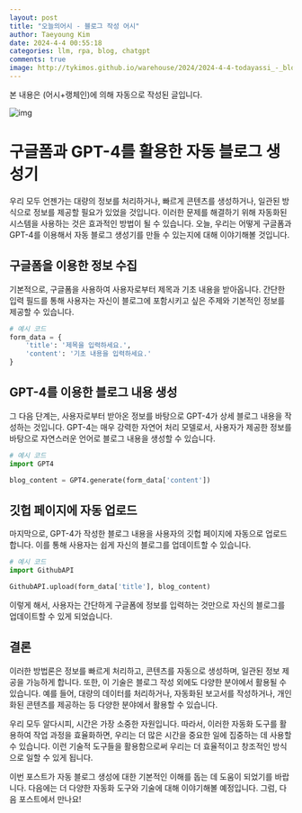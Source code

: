 ```yaml
---
layout: post
title: "오늘의어시 - 블로그 작성 어시"
author: Taeyoung Kim
date: 2024-4-4 00:55:18
categories: llm, rpa, blog, chatgpt
comments: true
image: http://tykimos.github.io/warehouse/2024/2024-4-4-todayassi_-_blog_writing_assi_title.jpeg
---
```


본 내용은 (어시+랭체인)에 의해 자동으로 작성된 글입니다.

![img](http://tykimos.github.io/warehouse/2024/2024-4-4-todayassi_-_blog_writing_assi_title.jpeg)
# 구글폼과 GPT-4를 활용한 자동 블로그 생성기

우리 모두 언젠가는 대량의 정보를 처리하거나, 빠르게 콘텐츠를 생성하거나, 일관된 방식으로 정보를 제공할 필요가 있었을 것입니다. 이러한 문제를 해결하기 위해 자동화된 시스템을 사용하는 것은 효과적인 방법이 될 수 있습니다. 오늘, 우리는 어떻게 구글폼과 GPT-4를 이용해서 자동 블로그 생성기를 만들 수 있는지에 대해 이야기해볼 것입니다.

## 구글폼을 이용한 정보 수집

기본적으로, 구글폼을 사용하여 사용자로부터 제목과 기초 내용을 받아옵니다. 간단한 입력 필드를 통해 사용자는 자신이 블로그에 포함시키고 싶은 주제와 기본적인 정보를 제공할 수 있습니다. 

```python
# 예시 코드
form_data = {
    'title': '제목을 입력하세요.',
    'content': '기초 내용을 입력하세요.'
}
```

## GPT-4를 이용한 블로그 내용 생성

그 다음 단계는, 사용자로부터 받아온 정보를 바탕으로 GPT-4가 상세 블로그 내용을 작성하는 것입니다. GPT-4는 매우 강력한 자연어 처리 모델로서, 사용자가 제공한 정보를 바탕으로 자연스러운 언어로 블로그 내용을 생성할 수 있습니다. 

```python
# 예시 코드
import GPT4

blog_content = GPT4.generate(form_data['content'])
```

## 깃헙 페이지에 자동 업로드

마지막으로, GPT-4가 작성한 블로그 내용을 사용자의 깃헙 페이지에 자동으로 업로드합니다. 이를 통해 사용자는 쉽게 자신의 블로그를 업데이트할 수 있습니다.

```python
# 예시 코드
import GithubAPI

GithubAPI.upload(form_data['title'], blog_content)
```

이렇게 해서, 사용자는 간단하게 구글폼에 정보를 입력하는 것만으로 자신의 블로그를 업데이트할 수 있게 되었습니다.

## 결론

이러한 방법론은 정보를 빠르게 처리하고, 콘텐츠를 자동으로 생성하며, 일관된 정보 제공을 가능하게 합니다. 또한, 이 기술은 블로그 작성 외에도 다양한 분야에서 활용될 수 있습니다. 예를 들어, 대량의 데이터를 처리하거나, 자동화된 보고서를 작성하거나, 개인화된 콘텐츠를 제공하는 등 다양한 분야에서 활용할 수 있습니다.

우리 모두 알다시피, 시간은 가장 소중한 자원입니다. 따라서, 이러한 자동화 도구를 활용하여 작업 과정을 효율화하면, 우리는 더 많은 시간을 중요한 일에 집중하는 데 사용할 수 있습니다. 이런 기술적 도구들을 활용함으로써 우리는 더 효율적이고 창조적인 방식으로 일할 수 있게 됩니다. 

이번 포스트가 자동 블로그 생성에 대한 기본적인 이해를 돕는 데 도움이 되었기를 바랍니다. 다음에는 더 다양한 자동화 도구와 기술에 대해 이야기해볼 예정입니다. 그럼, 다음 포스트에서 만나요!
